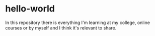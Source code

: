 # hello-world
In this repository there is everything I'm learning at my college, online courses or by myself and I think it's relevant to share.
